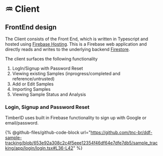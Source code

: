 # ♒ Client

## FrontEnd design

The Client consists of the Front End, which is written in Typescript and hosted using [Firebase Hosting](https://firebase.google.com/docs/hosting). This is a Firebase web application and directly reads and writes to the underlying backend [Firestore](https://firebase.google.com/docs/firestore).

The client surfaces the following functionality

1. LogIn/Signup with Password Reset
2. Viewing existing Samples (inprogress/completed and reference/untrusted)
3. Add or Edit Samples
4. Importing Samples
5. Viewing Sample Status and Analysis

### Login, Signup and Password Reset

TimberID uses built in Firebase functionality to sign up with Google or email/password.



{% @github-files/github-code-block url="https://github.com/tnc-br/ddf-sample-tracking/blob/653e92a308c2c4f5eee12354f46df64e7dfe7db5/sample_tracking/app/login/login.tsx#L36-L42" %}
